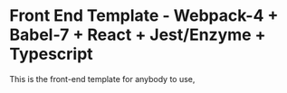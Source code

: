 # Front End Template - Webpack-4 + Babel-7 + React + Jest/Enzyme + Typescript
This is the front-end template for anybody to use,
